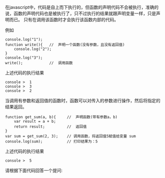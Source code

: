 在javascript中，代码是自上而下执行的，但函数的声明代码不会被执行，准确的说，函数的声明代码也是被执行了，只不过执行的结果就跟声明变量一样，只是声明而已。
只有在调用该函数时才会执行该函数内部的代码。

例如

    console.log("1");
    function write(){	//  声明一个函数(没有参数，且没有返回值)
        console.log("2");
    }
    console.log("3");
    write();			//  调用函数

上述代码的执行结果

    console >  1
    console >  3
    console >  2

当调用有参数和返回值的函数时，函数可以对传入的参数进行操作，然后将指定的结果返回。

    function get_sum(a, b){		//  声明函数(带有参数a，b)
        var result = a + b;
        return result;			//  返回值
    }
    var sum = get_sum(2, 3);	// 调用函数，将返回值5赋值给变量 sum
    console.log(sum);			// 打印结果为：5

上述代码的执行结果

    console >  5

请根据下面代码回答一个提问: